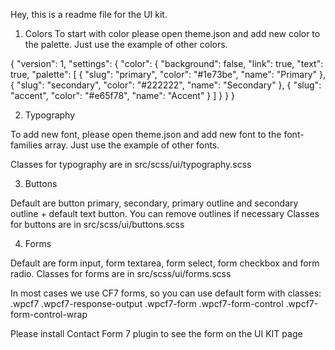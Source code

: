 Hey, this is a readme file for the UI kit.

1. Colors
To start with color please open theme.json and add new color to the palette.
Just use the example of other colors.

{
	"version": 1,
	"settings": {
		"color": {
			"background": false,
			"link": true,
			"text": true,
			"palette": [
				{
					"slug": "primary",
					"color": "#1e73be",
					"name": "Primary"
				},
				{
					"slug": "secondary",
					"color": "#222222",
					"name": "Secondary"
				},
				{
					"slug": "accent",
					"color": "#e65f78",
					"name": "Accent"
				}
			]
		}
	}
}

2. Typography

To add new font, please open theme.json and add new font to the font-families array.
Just use the example of other fonts.

Classes for typography are in src/scss/ui/typography.scss

3. Buttons

Default are button primary, secondary, primary outline and secondary outline + default text button.
You can remove outlines if necessary
Classes for buttons are in src/scss/ui/buttons.scss

4. Forms

Default are form input, form textarea, form select, form checkbox and form radio.
Classes for forms are in src/scss/ui/forms.scss

In most cases we use CF7 forms, so you can use default form with classes:
.wpcf7
.wpcf7-response-output
.wpcf7-form
.wpcf7-form-control
.wpcf7-form-control-wrap

Please install Contact Form 7 plugin to see the form on the UI KIT page

